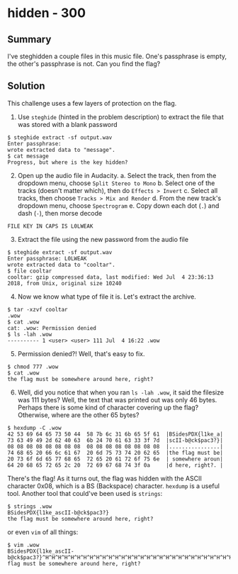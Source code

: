 # hidden - 300
## Summary

I've steghidden a couple files in this music file. One's passphrase is empty, the other's passphrase is not. Can you find the flag?

## Solution

This challenge uses a few layers of protection on the flag.

1. Use `steghide` (hinted in the problem description) to extract the file that was stored with a blank password
```
$ steghide extract -sf output.wav
Enter passphrase:
wrote extracted data to "message".
$ cat message
Progress, but where is the key hidden?
```
2. Open up the audio file in Audacity.
    a. Select the track, then from the dropdown menu, choose `Split Stereo to Mono`
    b. Select one of the tracks (doesn't matter which), then do `Effects > Invert`
    c. Select all tracks, then choose `Tracks > Mix and Render`
    d. From the new track's dropdown menu, choose `Spectrogram`
    e. Copy down each dot (`.`) and dash (`-`), then morse decode
```
FILE KEY IN CAPS IS L0LWEAK
```
3. Extract the file using the new password from the audio file
```
$ steghide extract -sf output.wav
Enter passphrase: L0LWEAK
wrote extracted data to "cooltar".
$ file cooltar
cooltar: gzip compressed data, last modified: Wed Jul  4 23:36:13 2018, from Unix, original size 10240
```
4. Now we know what type of file it is. Let's extract the archive.
```
$ tar -xzvf cooltar
.wow
$ cat .wow
cat: .wow: Permission denied
$ ls -lah .wow
---------- 1 <user> <user> 111 Jul  4 16:22 .wow
```
5. Permission denied?! Well, that's easy to fix.
```
$ chmod 777 .wow
$ cat .wow
the flag must be somewhere around here, right?
```
6. Well, did you notice that when you ran `ls -lah .wow`, it said the filesize was 111 bytes? Well, the text that was printed out was only 46 bytes. Perhaps there is some kind of character covering up the flag? Otherwise, where are the other 65 bytes?
```
$ hexdump -C .wow
42 53 69 64 65 73 50 44  58 7b 6c 31 6b 65 5f 61  |BSidesPDX{l1ke_a|
73 63 49 49 2d 62 40 63  6b 24 70 61 63 33 3f 7d  |scII-b@ck$pac3?}|
08 08 08 08 08 08 08 08  08 08 08 08 08 08 08 08  |................|
74 68 65 20 66 6c 61 67  20 6d 75 73 74 20 62 65  |the flag must be|
20 73 6f 6d 65 77 68 65  72 65 20 61 72 6f 75 6e  | somewhere aroun|
64 20 68 65 72 65 2c 20  72 69 67 68 74 3f 0a     |d here, right?. |
```

There's the flag! As it turns out, the flag was hidden with the ASCII character 0x08, which is a BS (Backspace) character. `hexdump` is a useful tool. Another tool that could've been used is `strings`:

```
$ strings .wow
BSidesPDX{l1ke_ascII-b@ck$pac3?}
the flag must be somewhere around here, right?
```

or even `vim` of all things:

```
$ vim .wow
BSidesPDX{l1ke_ascII-b@ck$pac3?}^H^H^H^H^H^H^H^H^H^H^H^H^H^H^H^H^H^H^H^H^H^H^H^H^H^H^H^H^H^H^H^Hthe flag must be somewhere around here, right?
```
